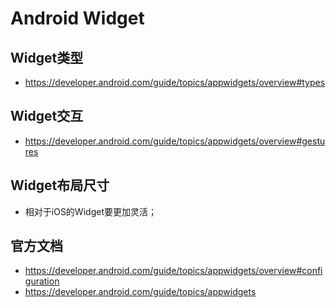 # Android Widget

## Widget类型
- https://developer.android.com/guide/topics/appwidgets/overview#types
## Widget交互

- https://developer.android.com/guide/topics/appwidgets/overview#gestures
## Widget布局尺寸

- 相对于iOS的Widget要更加灵活；

## 官方文档
- https://developer.android.com/guide/topics/appwidgets/overview#configuration
- https://developer.android.com/guide/topics/appwidgets



